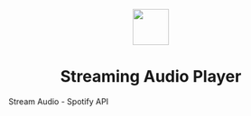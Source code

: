<p align="center">
  <img src="http://joemilbach.com/assets/icon-512x512.png" width="64"><br/>
</p>
<h1 align="center">Streaming Audio Player</h1>

Stream Audio - Spotify API
